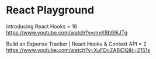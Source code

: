 # React Playground

Introducing React Hooks = 16 <br />
https://www.youtube.com/watch?v=mxK8b99iJTg

Build an Expense Tracker | React Hooks & Context API = 2 <br />
https://www.youtube.com/watch?v=XuFDcZABiDQ&t=2151s